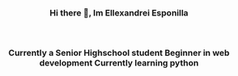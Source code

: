 <h3 align="center"> Hi there 👋, Im Ellexandrei Esponilla <h3> 
 <br>
 <p align="center"> Currently a Senior Highschool student 
Beginner in web development 
Currently learning python
 <pre/>

<!--
**xandreiAThome/xandreiAThome** is a ✨ _special_ ✨ repository because its `README.md` (this file) appears on your GitHub profile.

Here are some ideas to get you started:

- 🔭 I’m currently working on ...
- 🌱 I’m currently learning ...
- 👯 I’m looking to collaborate on ...
- 🤔 I’m looking for help with ...
- 💬 Ask me about ...
- 📫 How to reach me: ...
- 😄 Pronouns: ...
- ⚡ Fun fact: ...
-->

